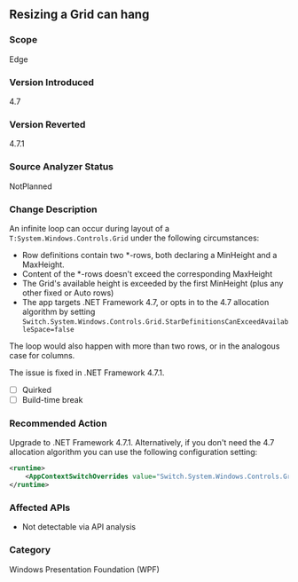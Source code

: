 ## Resizing a Grid can hang

### Scope
Edge

### Version Introduced
4.7

### Version Reverted
4.7.1

### Source Analyzer Status
NotPlanned

### Change Description
An infinite loop can occur during layout of a `T:System.Windows.Controls.Grid` under the following
circumstances:

* Row definitions contain two *-rows, both declaring a MinHeight and a MaxHeight.
* Content of the *-rows doesn't exceed the corresponding MaxHeight
* The Grid's available height is exceeded by the first MinHeight (plus any other fixed or Auto rows)
* The app targets .NET Framework 4.7, or opts in to the 4.7 allocation algorithm by setting
   `Switch.System.Windows.Controls.Grid.StarDefinitionsCanExceedAvailableSpace=false`

The loop would also happen with more than two rows, or in the analogous case for columns.

The issue is fixed in .NET Framework 4.7.1.

- [ ] Quirked
- [ ] Build-time break

### Recommended Action
Upgrade to .NET Framework 4.7.1.  Alternatively, if you don't need the 4.7 allocation algorithm
you can use the following configuration setting:

```xml
<runtime>
    <AppContextSwitchOverrides value="Switch.System.Windows.Controls.Grid.StarDefinitionsCanExceedAvailableSpace=true" />
</runtime>
```

### Affected APIs
 * Not detectable via API analysis

### Category
Windows Presentation Foundation (WPF)

<!--
    ### Original Bug
    442027
-->


